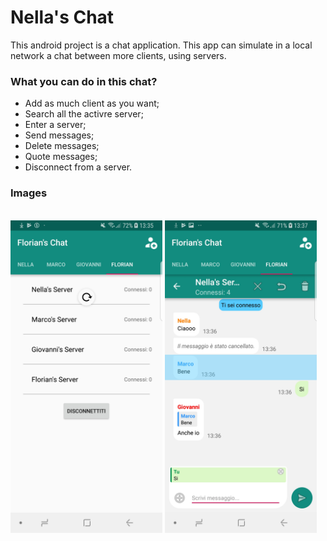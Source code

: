 # Nella's Chat

This android project is a chat application.
This app can simulate in a local network a chat between more clients, using servers.

### What you can do in this chat?
* Add as much client as you want;
* Search all the activre server;
* Enter a server;
* Send messages;
* Delete messages;
* Quote messages;
* Disconnect from a server.

### Images
<br>
<img src="https://github.com/N3ll4p0w4/Android/blob/master/NellasChat/Screenshots/Screenshot1.jpg" height="500">
<img src="https://github.com/N3ll4p0w4/Android/blob/master/NellasChat/Screenshots/Screenshot2.jpg" height="500">
